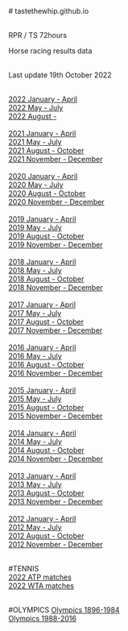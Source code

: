 <HTML>
  <HEAD>
  </HEAD>
  <BODY>
  # tastethewhip.github.io<br><br>

RPR / TS 72hours<br>

Horse racing results data<br><br>

Last update 19th October 2022 <br><br>

<a href = https://tastethewhip.github.io/2022_part_i.html>2022 January - April</a><br>
<a href = https://tastethewhip.github.io/2022_part_ii.html>2022 May - July</a><br>
<a href = https://tastethewhip.github.io/2022_part_iii.html>2022 August - </a><br><br>
<a href = https://tastethewhip.github.io/2021_part_i.html>2021 January - April</a><br>
<a href = https://tastethewhip.github.io/2021_part_ii.html>2021 May - July</a><br>
<a href = https://tastethewhip.github.io/2021_part_iii.html>2021 August - October</a><br>
<a href = https://tastethewhip.github.io/2021_part_iv.html>2021 November - December</a><br><br>
<a href = https://tastethewhip.github.io/2020_part_i.html>2020 January - April</a><br>
<a href = https://tastethewhip.github.io/2020_part_ii.html>2020 May - July</a><br>
<a href = https://tastethewhip.github.io/2020_part_iii.html>2020 August - October</a><br>
<a href = https://tastethewhip.github.io/2020_part_iv.html>2020 November - December</a><br><br>
<a href = https://tastethewhip.github.io/2019_part_i.html>2019 January - April</a><br>
<a href = https://tastethewhip.github.io/2019_part_ii.html>2019 May - July</a><br>
<a href = https://tastethewhip.github.io/2019_part_iii.html>2019 August - October</a><br>
<a href = https://tastethewhip.github.io/2019_part_iv.html>2019 November - December</a><br><br>
<a href = https://tastethewhip.github.io/2018_part_i.html>2018 January - April</a><br>
<a href = https://tastethewhip.github.io/2018_part_ii.html>2018 May - July</a><br>
<a href = https://tastethewhip.github.io/2018_part_iii.html>2018 August - October</a><br>
<a href = https://tastethewhip.github.io/2018_part_iv.html>2018 November - December</a><br><br>
<a href = https://tastethewhip.github.io/2017_part_i.html>2017 January - April</a><br>
<a href = https://tastethewhip.github.io/2017_part_ii.html>2017 May - July</a><br>
<a href = https://tastethewhip.github.io/2017_part_iii.html>2017 August - October</a><br>
<a href = https://tastethewhip.github.io/2017_part_iv.html>2017 November - December</a><br><br>
<a href = https://tastethewhip.github.io/2016_part_i.html>2016 January - April</a><br>
<a href = https://tastethewhip.github.io/2016_part_ii.html>2016 May - July</a><br>
<a href = https://tastethewhip.github.io/2016_part_iii.html>2016 August - October</a><br>
<a href = https://tastethewhip.github.io/2016_part_iv.html>2016 November - December</a><br><br>
<a href = https://tastethewhip.github.io/2015_part_i.html>2015 January - April</a><br>
<a href = https://tastethewhip.github.io/2015_part_ii.html>2015 May - July</a><br>
<a href = https://tastethewhip.github.io/2015_part_iii.html>2015 August - October</a><br>
<a href = https://tastethewhip.github.io/2015_part_iv.html>2015 November - December</a><br><br>
<a href = https://tastethewhip.github.io/2014_part_i.html>2014 January - April</a><br>
<a href = https://tastethewhip.github.io/2014_part_ii.html>2014 May - July</a><br>
<a href = https://tastethewhip.github.io/2014_part_iii.html>2014 August - October</a><br>
<a href = https://tastethewhip.github.io/2014_part_iv.html>2014 November - December</a><br><br>
<a href = https://tastethewhip.github.io/2013_part_i.html>2013 January - April</a><br>
<a href = https://tastethewhip.github.io/2013_part_ii.html>2013 May - July</a><br>
<a href = https://tastethewhip.github.io/2013_part_iii.html>2013 August - October</a><br>
<a href = https://tastethewhip.github.io/2013_part_iv.html>2013 November - December</a><br><br>
<a href = https://tastethewhip.github.io/2012_part_i.html>2012 January - April</a><br>
<a href = https://tastethewhip.github.io/2012_part_ii.html>2012 May - July</a><br>
<a href = https://tastethewhip.github.io/2012_part_iii.html>2012 August - October</a><br>
<a href = https://tastethewhip.github.io/2012_part_iv.html>2012 November - December</a><br><br>

#TENNIS<br>
<a href = https://tastethewhip.github.io/atp_matches_2022.html>2022 ATP matches</a><br>
<a href = https://tastethewhip.github.io/wta_matches_2022.html>2022 WTA matches</a><br><br>

#OLYMPICS
<a href = https://tastethewhip.github.io/olympics_part_i.html>Olympics 1896-1984</a><br>
<a href = https://tastethewhip.github.io/olympics_part_ii.html>Olympics 1988-2016</a><br><br>

  </BODY>
</HTML>
